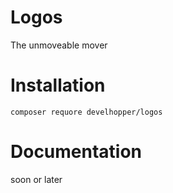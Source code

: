 # Logos

The unmoveable mover

# Installation

```
composer requore develhopper/logos
```

# Documentation

soon or later
